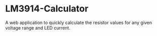 LM3914-Calculator
=================

A web application to quickly calculate the resistor values for any given voltage range and LED current.
